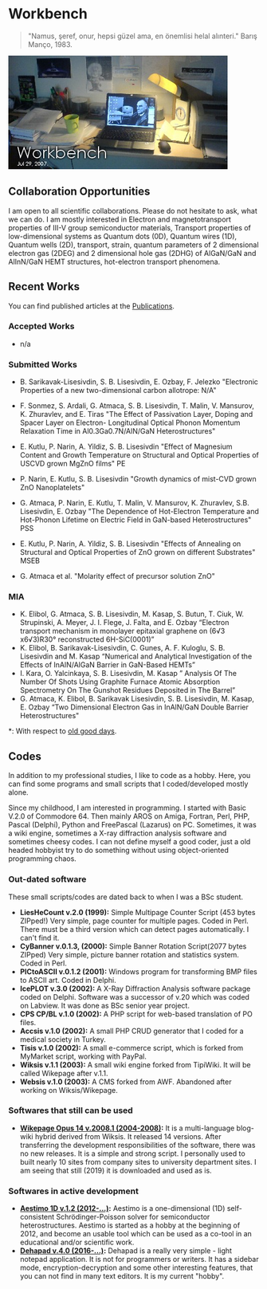 # Workbench

> "Namus, şeref, onur, hepsi güzel ama, en önemlisi helal alınteri." Barış Manço, 1983.

![Image](files/workbench.jpg)
## Collaboration Opportunities

I am open to all scientific collaborations. Please do not hesitate to ask, what we can do. I am mostly interested in Electron and magnetotransport properties of III-V group semiconductor materials, Transport properties of low-dimensional systems as Quantum dots (0D), Quantum wires (1D), Quantum wells (2D), transport, strain, quantum parameters of 2 dimensional electron gas (2DEG) and 2 dimensional hole gas (2DHG) of AlGaN/GaN and AlInN/GaN HEMT structures, hot-electron transport phenomena.

## Recent Works

You can find published articles at the [Publications](publications.md).

### Accepted Works

* n/a

### Submitted Works

* B. Sarikavak-Lisesivdin, S. B. Lisesivdin, E. Ozbay, F. Jelezko "Electronic Properties of a new two-dimensional carbon allotrope: N/A" 

* F. Sonmez, S. Ardali, G. Atmaca, S. B. Lisesivdin, T. Malin, V. Mansurov, K. Zhuravlev, and E. Tiras "The Effect of Passivation Layer, Doping and Spacer Layer on Electron- Longitudinal Optical Phonon Momentum Relaxation Time in Al0.3Ga0.7N/AlN/GaN Heterostructures"

* E. Kutlu, P. Narin, A. Yildiz, S. B. Lisesivdin "Effect of Magnesium Content and Growth Temperature on Structural and Optical Properties of USCVD grown MgZnO films" PE

* P. Narin, E. Kutlu, S. B. Lisesivdin "Growth dynamics of mist-CVD grown ZnO Nanoplatelets" 

* G. Atmaca, P. Narin, E. Kutlu, T. Malin, V. Mansurov, K. Zhuravlev, S.B. Lisesivdin, E. Ozbay "The Dependence of Hot-Electron Temperature and Hot-Phonon Lifetime on Electric Field in GaN-based Heterostructures" PSS

* E. Kutlu, P. Narin, A. Yildiz, S. B. Lisesivdin "Effects of Annealing on Structural and Optical Properties of ZnO grown on different Substrates" MSEB

* G. Atmaca et al. "Molarity effect of precursor solution ZnO" 


### MIA

* K. Elibol, G. Atmaca, S. B. Lisesivdin, M. Kasap, S. Butun, T. Ciuk, W. Strupinski, A. Meyer, J. I. Flege, J. Falta, and E. Ozbay “Electron transport mechanism in monolayer epitaxial graphene on (6√3 x6√3)R30° reconstructed 6H-SiC(0001)”
* K. Elibol, B. Sarikavak-Lisesivdin, C. Gunes, A. F. Kuloglu, S. B. Lisesivdin and M. Kasap “Numerical and Analytical Investigation of the Effects of InAlN/AlGaN Barrier in GaN-Based HEMTs”
* I. Kara, O. Yalcinkaya, S. B. Lisesivdin, M. Kasap ” Analysis Of The Number Of Shots Using Graphite Furnace Atomic Absorption Spectrometry On The Gunshot Residues Deposited in The Barrel”
* G. Atmaca, K. Elibol, B. Sarikavak Lisesivdin, S. B. Lisesivdin, M. Kasap, E. Ozbay “Two Dimensional Electron Gas in InAlN/GaN Double Barrier Heterostructures" 

*: With respect to [old good days](http://en.wikipedia.org/wiki/Workbench_%28AmigaOS%29).

## Codes

In addition to my professional studies, I like to code as a hobby. Here, you can find some programs and small scripts that I coded/developed mostly alone. 

Since my childhood, I am interested in programming. I started with Basic V.2.0 of Commodore 64. Then mainly AROS on Amiga, Fortran, Perl, PHP, Pascal (Delphi), Python and FreePascal (Lazarus) on PC. Sometimes, it was a wiki engine, sometimes a X-ray diffraction analysis software and sometimes cheesy codes. I can not define myself a good coder, just a old headed hobbyist try to do something without using object-oriented programming chaos.

### Out-dated software

These small scripts/codes are dated back to when I was a BSc student.

* **LiesHeCount v.2.0 (1999):** Simple Multipage Counter Script (453 bytes ZIPped!) Very simple, page counter for multiple pages. Coded in Perl.  There must be a third version which can detect pages automatically. I can't find it.
* **CyBanner v.0.1.3, (2000):** Simple Banner Rotation Script(2077 bytes ZIPped) Very simple, picture banner rotation and statistics system. Coded in Perl.
* **PICtoASCII v.0.1.2 (2001):** Windows program for transforming BMP files to ASCII art. Coded in Delphi.
* **IcePLOT v.3.0 (2002):** A X-Ray Diffraction Analysis software package coded on Delphi. Software was a successor of v.20 which was coded on Labview. It was done as BSc senior year project. 
* **CPS CP/BL v.1.0 (2002):** A PHP script for web-based translation of PO files. 
* **Accsis v.1.0 (2002):** A small PHP CRUD generator that I coded for a medical society in Turkey.
* **Tisis  v.1.0 (2002):** A small e-commerce script, which is forked from MyMarket script, working with PayPal.
* **Wiksis v.1.1 (2003):** A small wiki engine forked from TipiWiki. It will be called Wikepage after v.1.1.
* **Websis v.1.0 (2003):** A CMS forked from AWF. Abandoned after working on Wiksis/Wikepage.

### Softwares that still can be used

* **[Wikepage Opus 14 v.2008.1 (2004-2008)](http://www.wikepage.org):** It is a multi-language blog-wiki hybrid derived from Wiksis. It released 14 versions. After transferring the development responsibilities of the software, there was no new releases. It is a simple and strong script. I personally used to built nearly 10 sites from company sites to university department sites. I am seeing that still (2019) it is downloaded and used as is.

### Softwares in active development

* **[Aestimo 1D v.1.2 (2012-...)](http://www.aestimosolver.org):** Aestimo is a one-dimensional (1D) self-consistent Schrödinger-Poisson solver for semiconductor heterostructures. Aestimo is started as a hobby at the beginning of 2012, and become an usable tool which can be used as a co-tool in an educational and/or scientific work. 
* **[Dehapad v.4.0 (2016-...)](https://sblisesivdin.github.io/dehapad):** Dehapad is a really very simple - light notepad application. It is not for programmers or writers.  It has a sidebar mode, encryption-decryption and some other interesting features, that you can not find in many text editors. It is my current "hobby".
